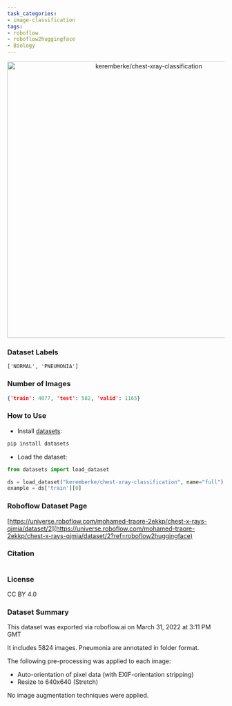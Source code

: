 ```yaml
---
task_categories:
- image-classification
tags:
- roboflow
- roboflow2huggingface
- Biology
---
```


<div align="center">
  <img width="640" alt="keremberke/chest-xray-classification" src="https://huggingface.co/datasets/keremberke/chest-xray-classification/resolve/main/thumbnail.jpg">
</div>

### Dataset Labels

```
['NORMAL', 'PNEUMONIA']
```


### Number of Images

```json
{'train': 4077, 'test': 582, 'valid': 1165}
```


### How to Use

- Install [datasets](https://pypi.org/project/datasets/):

```bash
pip install datasets
```

- Load the dataset:

```python
from datasets import load_dataset

ds = load_dataset("keremberke/chest-xray-classification", name="full")
example = ds['train'][0]
```

### Roboflow Dataset Page
[https://universe.roboflow.com/mohamed-traore-2ekkp/chest-x-rays-qjmia/dataset/2](https://universe.roboflow.com/mohamed-traore-2ekkp/chest-x-rays-qjmia/dataset/2?ref=roboflow2huggingface)

### Citation

```

```

### License
CC BY 4.0

### Dataset Summary
This dataset was exported via roboflow.ai on March 31, 2022 at 3:11 PM GMT

It includes 5824 images.
Pneumonia are annotated in folder format.

The following pre-processing was applied to each image:
* Auto-orientation of pixel data (with EXIF-orientation stripping)
* Resize to 640x640 (Stretch)

No image augmentation techniques were applied.



